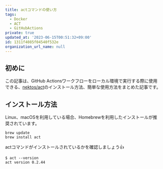 ```yaml
---
title: actコマンドの使い方
tags:
  - Docker
  - ACT
  - GitHubActions
private: true
updated_at: '2023-06-15T00:51:32+09:00'
id: 1311f4085f04540f532e
organization_url_name: null
---
```

## 初めに

この記事は、GitHub Actionsワークフローをローカル環境で実行する際に使用できる、[nektos/act](https://github.com/nektos/act)のインストール方法、簡単な使用方法をまとめた記事です。

## インストール方法

Linux、macOSを利用している場合、Homebrewを利用したインストールが推奨されています。

```shellscript
brew update
brew install act
```

actコマンドがインストールされているかを確認しましょう:+1:

```shellscript
$ act --version
act version 0.2.44
```
